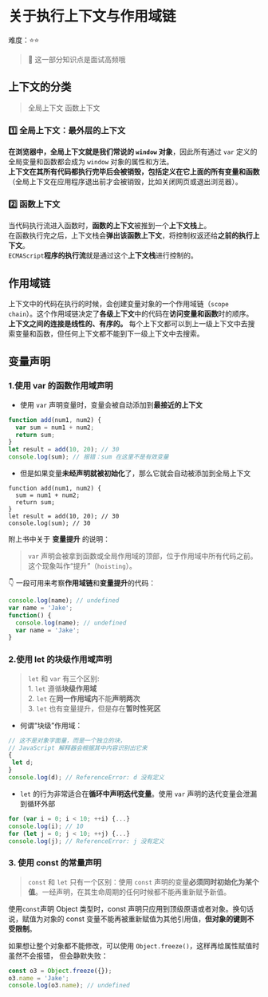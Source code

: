 # 关于执行上下文与作用域链

难度：⭐️⭐️

> 💌 这一部分知识点是面试高频哦

## 上下文的分类

> 全局上下文 函数上下文

### 1️⃣ 全局上下文：最外层的上下文

**在浏览器中，全局上下文就是我们常说的 `window` 对象**，因此所有通过 `var` 定义的全局变量和函数都会成为 `window` 对象的属性和方法。<br>
**上下文在其所有代码都执行完毕后会被销毁，包括定义在它上面的所有变量和函数**（全局上下文在应用程序退出前才会被销毁，比如关闭网页或退出浏览器）。

### 2️⃣ 函数上下文

当代码执行流进入函数时，**函数的上下文**被推到一个**上下文栈**上。<br>
在函数执行完之后，上下文栈会**弹出该函数上下文**，将控制权返还给**之前的执行上下文**。<br>
`ECMAScript`**程序的执行流**就是通过这个**上下文栈**进行控制的。

## 作用域链

上下文中的代码在执行的时候，会创建变量对象的一个作用域链（`scope chain`）。这个作用域链决定了**各级上下文**中的代码在**访问变量和函数**时的顺序。<br>
**上下文之间的连接是线性的、有序的。** 每个上下文都可以到上一级上下文中去搜索变量和函数，但任何上下文都不能到下一级上下文中去搜索。

## 变量声明

### 1.使用 var 的函数作用域声明

- 使用 `var` 声明变量时，变量会被自动添加到**最接近的上下文**

```js
function add(num1, num2) {
  var sum = num1 + num2;
  return sum;
}
let result = add(10, 20); // 30
console.log(sum); // 报错：sum 在这里不是有效变量
```

- 但是如果变量**未经声明就被初始化**了，那么它就会自动被添加到全局上下文

```js{2}
function add(num1, num2) {
  sum = num1 + num2;
  return sum;
}
let result = add(10, 20); // 30
console.log(sum); // 30
```

附上书中关于 **变量提升** 的说明：

> `var` 声明会被拿到函数或全局作用域的顶部，位于作用域中所有代码之前。这个现象叫作“提升”（`hoisting`）。

👇 一段可用来考察**作用域链**和**变量提升**的代码：

```js
console.log(name); // undefined
var name = 'Jake';
function() {
  console.log(name); // undefined
  var name = 'Jake';
}
```

### 2.使用 let 的块级作用域声明

> `let` 和 `var` 有三个区别:<br>1. `let` 遵循**块级作用域**<br> 2. `let` 在**同一作用域内**不能**声明两次**<br> 3. `let` 也有变量提升，但是存在**暂时性死区**

- 何谓“块级”作用域：

```js
// 这不是对象字面量，而是一个独立的块，
// JavaScript 解释器会根据其中内容识别出它来
{
 let d;
}
console.log(d); // ReferenceError: d 没有定义
```

- `let` 的行为非常适合在**循环中声明迭代变量**。使用 `var` 声明的迭代变量会泄漏到循环外部

```js
for (var i = 0; i < 10; ++i) {...}
console.log(i); // 10
for (let j = 0; j < 10; ++j) {...}
console.log(j); // ReferenceError: j 没有定义
```

### 3. 使用 const 的常量声明

> `const` 和 `let` 只有一个区别：使用 `const` 声明的变量**必须同时初始化为某个值**。一经声明，在其生命周期的任何时候都不能再重新赋予新值。

使用`const`声明 Object 类型时，const 声明只应用到顶级原语或者对象。换句话说，赋值为对象的 const 变量不能再被重新赋值为其他引用值，**但对象的键则不受限制**。

如果想让整个对象都不能修改，可以使用 `Object.freeze()`，这样再给属性赋值时虽然不会报错，
但会静默失败：

```js
const o3 = Object.freeze({});
o3.name = 'Jake';
console.log(o3.name); // undefined
```
